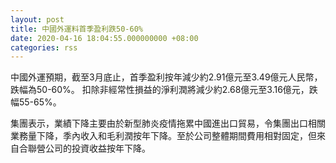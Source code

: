 ```yaml
---
layout: post
title: 中國外運料首季盈利跌50-60%
date: 2020-04-16 18:04:55.000000000 +08:00
categories: rss
---
```


中國外運預期，截至3月底止，首季盈利按年減少約2.91億元至3.49億元人民幣，跌幅為50-60%。 扣除非經常性損益的淨利潤將減少約2.68億元至3.16億元，跌幅55-65%。 

集團表示，業績下降主要由於新型肺炎疫情拖累中國進出口貿易，令集團出口相關業務量下降，季內收入和毛利潤按年下降。至於公司整體期間費用相對固定，但來自合聯營公司的投資收益按年下降。
